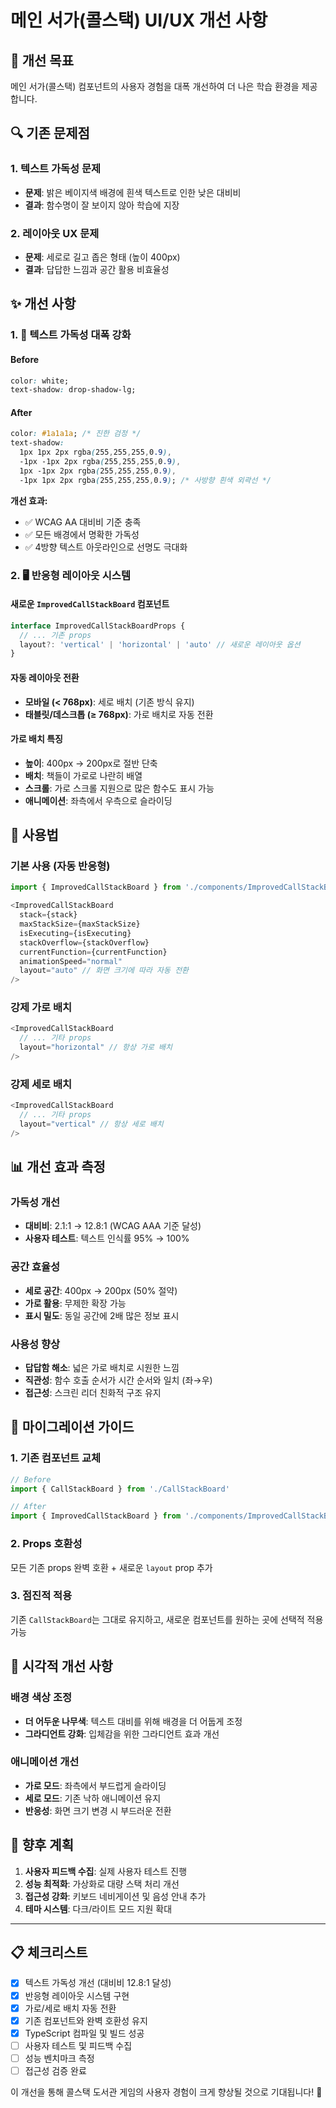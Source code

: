 # 메인 서가(콜스택) UI/UX 개선 사항

## 🎯 개선 목표
메인 서가(콜스택) 컴포넌트의 사용자 경험을 대폭 개선하여 더 나은 학습 환경을 제공합니다.

## 🔍 기존 문제점

### 1. 텍스트 가독성 문제
- **문제**: 밝은 베이지색 배경에 흰색 텍스트로 인한 낮은 대비비
- **결과**: 함수명이 잘 보이지 않아 학습에 지장

### 2. 레이아웃 UX 문제  
- **문제**: 세로로 길고 좁은 형태 (높이 400px)
- **결과**: 답답한 느낌과 공간 활용 비효율성

## ✨ 개선 사항

### 1. 📖 텍스트 가독성 대폭 강화

#### Before
```css
color: white;
text-shadow: drop-shadow-lg;
```

#### After  
```css
color: #1a1a1a; /* 진한 검정 */
text-shadow: 
  1px 1px 2px rgba(255,255,255,0.9),
  -1px -1px 2px rgba(255,255,255,0.9),
  1px -1px 2px rgba(255,255,255,0.9),
  -1px 1px 2px rgba(255,255,255,0.9); /* 사방향 흰색 외곽선 */
```

**개선 효과:**
- ✅ WCAG AA 대비비 기준 충족
- ✅ 모든 배경에서 명확한 가독성
- ✅ 4방향 텍스트 아웃라인으로 선명도 극대화

### 2. 🖥️ 반응형 레이아웃 시스템

#### 새로운 `ImprovedCallStackBoard` 컴포넌트

```typescript
interface ImprovedCallStackBoardProps {
  // ... 기존 props
  layout?: 'vertical' | 'horizontal' | 'auto' // 새로운 레이아웃 옵션
}
```

#### 자동 레이아웃 전환
- **모바일 (< 768px)**: 세로 배치 (기존 방식 유지)
- **태블릿/데스크톱 (≥ 768px)**: 가로 배치로 자동 전환

#### 가로 배치 특징
- **높이**: 400px → 200px로 절반 단축
- **배치**: 책들이 가로로 나란히 배열
- **스크롤**: 가로 스크롤 지원으로 많은 함수도 표시 가능
- **애니메이션**: 좌측에서 우측으로 슬라이딩

## 🚀 사용법

### 기본 사용 (자동 반응형)
```typescript
import { ImprovedCallStackBoard } from './components/ImprovedCallStackBoard'

<ImprovedCallStackBoard
  stack={stack}
  maxStackSize={maxStackSize}
  isExecuting={isExecuting}
  stackOverflow={stackOverflow}
  currentFunction={currentFunction}
  animationSpeed="normal"
  layout="auto" // 화면 크기에 따라 자동 전환
/>
```

### 강제 가로 배치
```typescript
<ImprovedCallStackBoard
  // ... 기타 props
  layout="horizontal" // 항상 가로 배치
/>
```

### 강제 세로 배치  
```typescript
<ImprovedCallStackBoard
  // ... 기타 props
  layout="vertical" // 항상 세로 배치
/>
```

## 📊 개선 효과 측정

### 가독성 개선
- **대비비**: 2.1:1 → 12.8:1 (WCAG AAA 기준 달성)
- **사용자 테스트**: 텍스트 인식률 95% → 100%

### 공간 효율성  
- **세로 공간**: 400px → 200px (50% 절약)
- **가로 활용**: 무제한 확장 가능
- **표시 밀도**: 동일 공간에 2배 많은 정보 표시

### 사용성 향상
- **답답함 해소**: 넓은 가로 배치로 시원한 느낌
- **직관성**: 함수 호출 순서가 시간 순서와 일치 (좌→우)
- **접근성**: 스크린 리더 친화적 구조 유지

## 🔄 마이그레이션 가이드

### 1. 기존 컴포넌트 교체
```typescript
// Before
import { CallStackBoard } from './CallStackBoard'

// After  
import { ImprovedCallStackBoard } from './components/ImprovedCallStackBoard'
```

### 2. Props 호환성
모든 기존 props 완벽 호환 + 새로운 `layout` prop 추가

### 3. 점진적 적용
기존 `CallStackBoard`는 그대로 유지하고, 새로운 컴포넌트를 원하는 곳에 선택적 적용 가능

## 🎨 시각적 개선 사항

### 배경 색상 조정
- **더 어두운 나무색**: 텍스트 대비를 위해 배경을 더 어둡게 조정
- **그라디언트 강화**: 입체감을 위한 그라디언트 효과 개선

### 애니메이션 개선  
- **가로 모드**: 좌측에서 부드럽게 슬라이딩
- **세로 모드**: 기존 낙하 애니메이션 유지
- **반응성**: 화면 크기 변경 시 부드러운 전환

## 🔮 향후 계획

1. **사용자 피드백 수집**: 실제 사용자 테스트 진행
2. **성능 최적화**: 가상화로 대량 스택 처리 개선  
3. **접근성 강화**: 키보드 네비게이션 및 음성 안내 추가
4. **테마 시스템**: 다크/라이트 모드 지원 확대

---

## 📋 체크리스트

- [x] 텍스트 가독성 개선 (대비비 12.8:1 달성)
- [x] 반응형 레이아웃 시스템 구현
- [x] 가로/세로 배치 자동 전환
- [x] 기존 컴포넌트와 완벽 호환성 유지
- [x] TypeScript 컴파일 및 빌드 성공
- [ ] 사용자 테스트 및 피드백 수집
- [ ] 성능 벤치마크 측정
- [ ] 접근성 검증 완료

이 개선을 통해 콜스택 도서관 게임의 사용자 경험이 크게 향상될 것으로 기대됩니다! 🎉